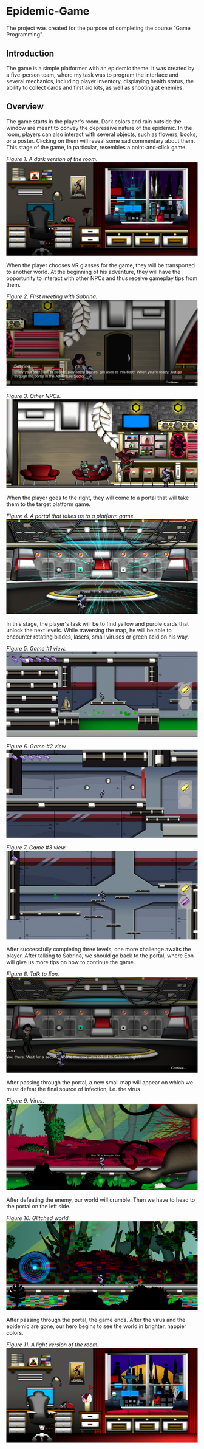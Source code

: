 # Epidemic-Game
 The project was created for the purpose of completing the course "Game Programming".

## Introduction
The game is a simple platformer with an epidemic theme. It was created by a five-person team, where my task was to program the interface and several mechanics, including player inventory, displaying health status, the ability to collect cards and first aid kits, as well as shooting at enemies.

## Overview
The game starts in the player's room. Dark colors and rain outside the window are meant to convey the depressive nature of the epidemic. In the room, players can also interact with several objects, such as flowers, books, or a poster. Clicking on them will reveal some sad commentary about them. This stage of the game, in particular, resembles a point-and-click game.

*Figure 1. A dark version of the room.*
![alt text](https://github.com/Nausiz/Epidemic-Game/blob/main/Epidemid-Game/Img/Room1.png)

When the player chooses VR glasses for the game, they will be transported to another world. At the beginning of his adventure, they will have the opportunity to interact with other NPCs and thus receive gameplay tips from them.

*Figure 2. First meeting with Sabrina.*
![alt text](https://github.com/Nausiz/Epidemic-Game/blob/main/Epidemid-Game/Img/Lobby2.png)

*Figure 3. Other NPCs.*
![alt text](https://github.com/Nausiz/Epidemic-Game/blob/main/Epidemid-Game/Img/Lobby3.png)

When the player goes to the right, they will come to a portal that will take them to the target platform game.

*Figure 4. A portal that takes us to a platform game.*
![alt text](https://github.com/Nausiz/Epidemic-Game/blob/main/Epidemid-Game/Img/Lobby4.png)

In this stage, the player's task will be to find yellow and purple cards that unlock the next levels. While traversing the map, he will be able to encounter rotating blades, lasers, small viruses or green acid on his way.

*Figure 5. Game #1 view.*
![alt text](https://github.com/Nausiz/Epidemic-Game/blob/main/Epidemid-Game/Img/Game1.png)

*Figure 6. Game #2 view.*
![alt text](https://github.com/Nausiz/Epidemic-Game/blob/main/Epidemid-Game/Img/Game2.png)

*Figure 7. Game #3 view.*
![alt text](https://github.com/Nausiz/Epidemic-Game/blob/main/Epidemid-Game/Img/Game3.png)

After successfully completing three levels, one more challenge awaits the player. After talking to Sabrina, we should go back to the portal, where Eon will give us more tips on how to continue the game.

*Figure 8. Talk to Eon.*
![alt text](https://github.com/Nausiz/Epidemic-Game/blob/main/Epidemid-Game/Img/Lobby5.png)

After passing through the portal, a new small map will appear on which we must defeat the final source of infection, i.e. the virus

*Figure 9. Virus.*
![alt text](https://github.com/Nausiz/Epidemic-Game/blob/main/Epidemid-Game/Img/Boss1.png)

After defeating the enemy, our world will crumble. Then we have to head to the portal on the left side.

*Figure 10. Glitched world.*
![alt text](https://github.com/Nausiz/Epidemic-Game/blob/main/Epidemid-Game/Img/Boss2.png)

After passing through the portal, the game ends. After the virus and the epidemic are gone, our hero begins to see the world in brighter, happier colors.

*Figure 11. A light version of the room.*
![alt text](https://github.com/Nausiz/Epidemic-Game/blob/main/Epidemid-Game/Img/Room2.png)
